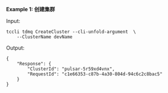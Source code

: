 **Example 1: 创建集群**



Input: 

```
tccli tdmq CreateCluster --cli-unfold-argument  \
    --ClusterName devName
```

Output: 
```
{
    "Response": {
        "ClusterId": "pulsar-5r59xd4vnx",
        "RequestId": "c1e66353-c87b-4a30-804d-94c6c2c8bac5"
    }
}
```

